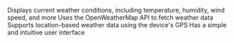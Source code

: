 Displays current weather conditions, including temperature, humidity, wind speed, and more
Uses the OpenWeatherMap API to fetch weather data
Supports location-based weather data using the device's GPS
Has a simple and intuitive user interface
